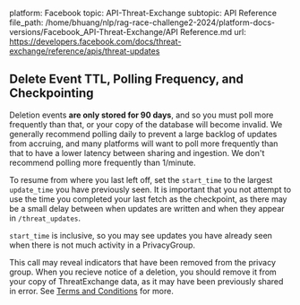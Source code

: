 platform: Facebook
topic: API-Threat-Exchange
subtopic: API Reference
file_path: /home/bhuang/nlp/rag-race-challenge2-2024/platform-docs-versions/Facebook_API-Threat-Exchange/API Reference.md
url: https://developers.facebook.com/docs/threat-exchange/reference/apis/threat-updates


## Delete Event TTL, Polling Frequency, and Checkpointing

Deletion events **are only stored for 90 days**, and so you must poll more frequently than that, or your copy of the database will become invalid. We generally recommend polling daily to prevent a large backlog of updates from accruing, and many platforms will want to poll more frequently than that to have a lower latency between sharing and ingestion. We don't recommend polling more frequently than 1/minute.

To resume from where you last left off, set the `start_time` to the largest `update_time` you have previously seen. It is important that you not attempt to use the time you completed your last fetch as the checkpoint, as there may be a small delay between when updates are written and when they appear in `/threat_updates`.

`start_time` is inclusive, so you may see updates you have already seen when there is not much activity in a PrivacyGroup.

This call may reveal indicators that have been removed from the privacy group. When you recieve notice of a deletion, you should remove it from your copy of ThreatExchange data, as it may have been previously shared in error. See [Terms and Conditions](https://www.facebook.com/legal/threatexchange_terms) for more.